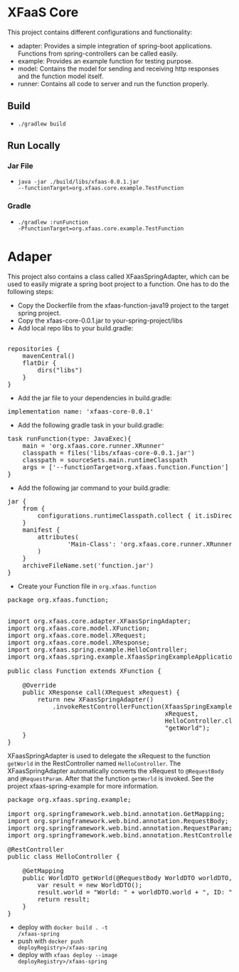 # XFaaS Core

This project contains different configurations and functionality:
- adapter: Provides a simple integration of spring-boot applications. Functions from spring-controllers can be called easily.
- example: Provides an example function for testing purpose.
- model: Contains the model for sending and receiving http responses and the function model itself.
- runner: Contains all code to server and run the function properly.

## Build

- <code>./gradlew build</code>

## Run Locally

### Jar File

- <code>java -jar ./build/libs/xfaas-0.0.1.jar --functionTarget=org.xfaas.core.example.TestFunction</code>

### Gradle

- <code>./gradlew :runFunction -PfunctionTarget=org.xfaas.core.example.TestFunction</code>


# Adaper

This project also contains a class called XFaasSpringAdapter, which can be used to easily migrate a spring boot project to a function.
One has to do the following steps:

- Copy the Dockerfile from the xfaas-function-java19 project to the target spring project.
- Copy the xfaas-core-0.0.1.jar to your-spring-project/libs
- Add local repo libs to your build.gradle:
<pre>    
repositories {
    mavenCentral()
    flatDir {
        dirs("libs")
    }
}
</pre>
- Add the jar file to your dependencies in build.gradle:

<pre>
implementation name: 'xfaas-core-0.0.1'
</pre>

- Add the following gradle task in your build.gradle:
<pre>
task runFunction(type: JavaExec){
    main = 'org.xfaas.core.runner.XRunner'
    classpath = files('libs/xfaas-core-0.0.1.jar')
    classpath = sourceSets.main.runtimeClasspath
    args = ['--functionTarget=org.xfaas.function.Function']
}
</pre>

- Add the following jar command to your build.gradle:

<pre>
jar {
    from {
        configurations.runtimeClasspath.collect { it.isDirectory() ? it : zipTree(it) }
    }
    manifest {
        attributes(
                'Main-Class': 'org.xfaas.core.runner.XRunner'
        )
    }
    archiveFileName.set('function.jar')
}
</pre>

- Create your Function file in <code>org.xfaas.function</code> 
<pre>
package org.xfaas.function;


import org.xfaas.core.adapter.XFaasSpringAdapter;
import org.xfaas.core.model.XFunction;
import org.xfaas.core.model.XRequest;
import org.xfaas.core.model.XResponse;
import org.xfaas.spring.example.HelloController;
import org.xfaas.spring.example.XfaasSpringExampleApplication;

public class Function extends XFunction {

    @Override
    public XResponse call(XRequest xRequest) {
        return new XFaasSpringAdapter()
            .invokeRestControllerFunction(XfaasSpringExampleApplication.class,
                                          xRequest, 
                                          HelloController.class, 
                                          "getWorld");
    }
}
</pre>

XFaasSpringAdapter is used to delegate the xRequest to the function <code>getWorld</code> in the RestController named <code>HelloController</code>.
The XFaasSpringAdapter automatically converts the xRequest to <code>@RequestBody</code> and <code>@RequestParam</code>. After that the function <code>getWorld</code> is invoked.
See the project xfaas-spring-example for more information.
<pre>
package org.xfaas.spring.example;

import org.springframework.web.bind.annotation.GetMapping;
import org.springframework.web.bind.annotation.RequestBody;
import org.springframework.web.bind.annotation.RequestParam;
import org.springframework.web.bind.annotation.RestController;

@RestController
public class HelloController {

    @GetMapping
    public WorldDTO getWorld(@RequestBody WorldDTO worldDTO, @RequestParam String id){
        var result = new WorldDTO();
        result.world = "World: " + worldDTO.world + ", ID: " + id;
        return result;
    }
}
</pre>

- deploy with <code>docker build . -t <deployRegistry>/xfaas-spring</code>
- push with <code>docker push deployRegistry>/xfaas-spring</code>
- deploy with <code>xfaas deploy --image deployRegistry>/xfaas-spring <targetPlatformUniqueId></code>
